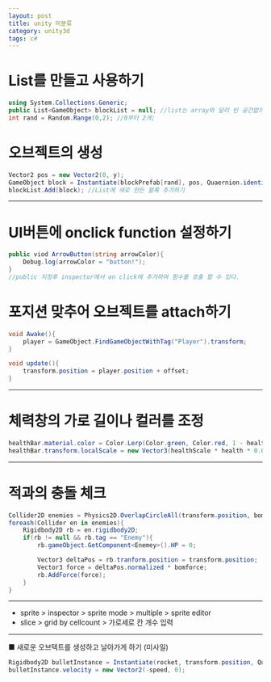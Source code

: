 ```yaml
---
layout: post
title: unity 미분류
category: unity3d
tags: c#
---
```


# List를 만들고 사용하기
```c#
using System.Collections.Generic;
public List<GameObject> blockList = null; //list는 array와 달리 빈 공간없이 채워짐
int rand = Random.Range(0,2); //0부터 2개;
```

# 오브젝트의 생성
```c#
Vector2 pos = new Vector2(0, y);
GameObject block = Instantiate(blockPrefab[rand], pos, Quaernion.identity) as GameObject;
blockList.Add(block); //List에 새로 만든 블록 추가하기
```

---

# UI버튼에 onclick function 설정하기
```c#
public viod ArrowButton(string arrowColor){
	Debug.log(arrowColor = "button!");
}
//public 지정후 inspector에서 on click에 추가하여 함수를 호출 할 수 있다.
```

# 포지션 맞추어 오브젝트를 attach하기
```c#
void Awake(){
	player = GameObject.FindGameObjectWithTag("Player").transform;
}

void update(){
	transform.position = player.position + offset;
}
```

---

# 체력창의 가로 길이나 컬러를 조정
```c#
healthBar.material.color = Color.Lerp(Color.green, Color.red, 1 - health * 0.01f);
healthBar.transform.localScale = new Vector3(healthScale * health * 0.01f, 1, 1);
```

---

# 적과의 충돌 체크
```c#
Collider2D enemies = Physics2D.OverlapCircleAll(transform.position, bombRadius, 1 << LayerMask.NameToLayer("Enemies"));
foreash(Collider en in enemies){
	Rigidbody2D rb = en.rigidbody2D;
	if(rb != null && rb.tag == "Enemy"){
		rb.gameObject.GetComponent<Enemey>().HP = 0;

		Vector3 deltaPos = rb.tranform.position = transform.position;
		Vector3 force = deltaPos.normalized * bomforce;
		rb.AddForce(force);
	}
}
```

---

* sprite > inspector > sprite mode > multiple > sprite editor
* slice > grid by cellcount > 가로세로 칸 개수 입력

---

■ 새로운 오브텍트를 생성하고 날아가게 하기 (미사일)
```c#
Rigidbody2D bulletInstance = Instantiate(rocket, transform.position, Quaternion.Enler(new Vector3(0,0,180f))) as Rigidbody2D;
bulletInstance.velocity = new Vector2(-speed, 0);
```

